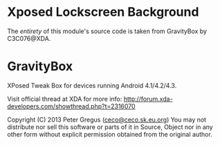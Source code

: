 Xposed Lockscreen Background
============================
The _entirety_ of this module's source code is taken from GravityBox by C3C076@XDA.

GravityBox
==========
XPosed Tweak Box for devices running Android 4.1/4.2/4.3.

Visit official thread at XDA for more info:
http://forum.xda-developers.com/showthread.php?t=2316070

Copyright (C) 2013 Peter Gregus (ceco@ceco.sk.eu.org)
You may not distribute nor sell this software or parts of it in 
Source, Object nor in any other form without explicit permission obtained 
from the original author. 
